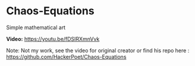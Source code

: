 # Chaos-Equations
Simple mathematical art

**Video:** https://youtu.be/fDSIRXmnVvk

Note: Not my work, see the video for original creator or find his repo here : https://github.com/HackerPoet/Chaos-Equations
